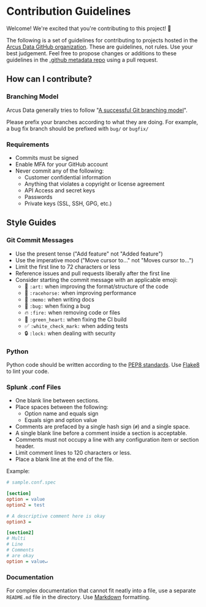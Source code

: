 # Contribution Guidelines
Welcome! We're excited that you're contributing to this project! :tada: 

The following is a set of guidelines for contributing to projects hosted in the [Arcus Data GitHub organization](https://github.com/arcus-data). These are guidelines, not rules. Use your best judgement. Feel free to propose changes or additions to these guidelines in the [.github metadata repo](https://github.com/arcus-data/.github) using a pull request.

## How can I contribute?

### Branching Model
Arcus Data generally tries to follow "[A successful Git branching model](https://nvie.com/posts/a-successful-git-branching-model/)".

Please prefix your branches according to what they are doing. For example, a bug fix branch should be prefixed with `bug/` or `bugfix/`

### Requirements
* Commits must be signed
* Enable MFA for your GitHub account
* Never commit any of the following:
    * Customer confidential information
    * Anything that violates a copyright or license agreement
    * API Access and secret keys
    * Passwords
    * Private keys (SSL, SSH, GPG, etc.)

## Style Guides

### Git Commit Messages

* Use the present tense ("Add feature" not "Added feature")
* Use the imperative mood ("Move cursor to..." not "Moves cursor to...")
* Limit the first line to 72 characters or less
* Reference issues and pull requests liberally after the first line
* Consider starting the commit message with an applicable emoji:
    * :art: `:art:` when improving the format/structure of the code
    * :racehorse: `:racehorse:` when improving performance
    * :memo: `:memo:` when writing docs
    * :bug: `:bug:` when fixing a bug
    * :fire: `:fire:` when removing code or files
    * :green_heart: `:green_heart:` when fixing the CI build
    * :white_check_mark: `:white_check_mark:` when adding tests
    * :lock: `:lock:` when dealing with security
   
### Python

Python code should be written according to the [PEP8 standards](https://www.python.org/dev/peps/pep-0008/). Use [Flake8](https://flake8.pycqa.org/en/latest/) to lint your code. 

### Splunk .conf Files

* One blank line between sections.
* Place spaces between the following:
    * Option name and equals sign
    * Equals sign and option value
* Comments are prefaced by a single hash sign (`#`) and a single space.
* A single blank line before a comment inside a section is acceptable.
* Comments must not occupy a line with any configuration item or section header.
* Limit comment lines to 120 characters or less.
* Place a blank line at the end of the file.

Example:

```ini
# sample.conf.spec

[section]
option = value
option2 = test

# A descriptive comment here is okay
option3 = 

[section2]
# Multi
# Line
# Comments
# are okay
option = value↵

```

### Documentation

For complex documentation that cannot fit neatly into a file, use a separate `README.md` file in the directory. Use [Markdown](https://daringfireball.net/projects/markdown) formatting.
